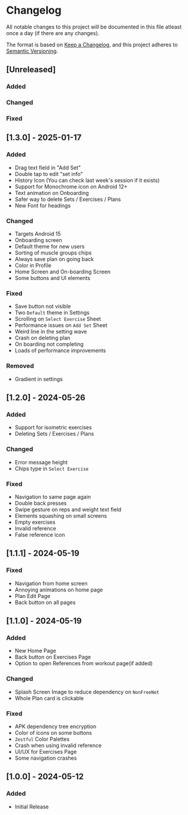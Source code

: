 # Changelog

All notable changes to this project will be documented in this file atleast once a day (if there are any changes).

The format is based on [Keep a Changelog](https://keepachangelog.com/en/1.1.0/),
and this project adheres to [Semantic Versioning](https://semver.org/spec/v2.0.0.html).

## [Unreleased]

### Added
### Changed
### Fixed

## [1.3.0] - 2025-01-17

### Added
- Drag text field in "Add Set"
- Double tap to edit "set info"
- History Icon (You can check last week's session if it exists)
- Support for Monochrome icon on Android 12+
- Text animation on Onboarding
- Safer way to delete Sets / Exercises / Plans
- New Font for headings

### Changed
- Targets Android 15
- Onboarding screen
- Default theme for new users
- Sorting of muscle groups chips
- Always save plan on going back
- Color in Profile
- Home Screen and On-boarding Screen
- Some buttons and UI elements

### Fixed
- Save button not visible
- Two `Default` theme in Settings
- Scrolling on `Select Exercise` Sheet
- Performance issues on `Add Set` Sheet
- Weird line in the setting wave
- Crash on deleting plan
- On boarding not completing
- Loads of performance improvements

### Removed
- Gradient in settings

## [1.2.0] - 2024-05-26

### Added
- Support for isometric exercises
- Deleting Sets / Exercises / Plans

### Changed
- Error message height
- Chips type in `Select Exercise`

### Fixed
- Navigation to same page again
- Double back presses
- Swipe gesture on reps and weight text field
- Elements squashing on small screens
- Empty exercises
- Invalid reference
- False reference icon

## [1.1.1] - 2024-05-19

### Fixed
- Navigation from home screen
- Annoying animations on home page
- Plan Edit Page
- Back button on all pages

## [1.1.0] - 2024-05-19

### Added
- New Home Page
- Back button on Exercises Page
- Option to open References from workout page(if added)

### Changed
- Splash Screen Image to reduce dependency on `NonFreeNet`
- Whole Plan card is clickable

### Fixed
- APK dependency tree encryption
- Color of icons on some buttons
- `Zestful` Color Palettes
- Crash when using invalid reference
- UI/UX for Exercises Page
- Some navigation crashes

## [1.0.0] - 2024-05-12

### Added
- Initial Release
